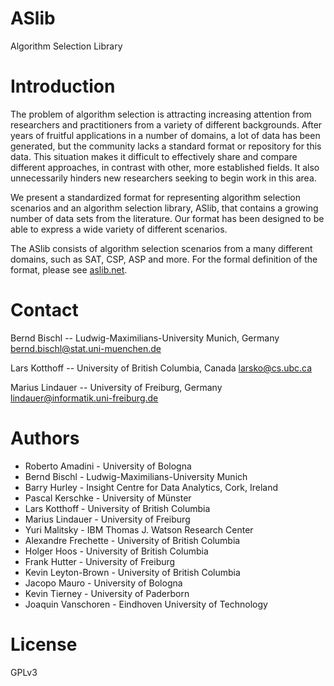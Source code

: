 ASlib
====

Algorithm Selection Library

# Introduction

The problem of algorithm selection is attracting increasing attention from researchers and practitioners from a variety of different backgrounds. After years of fruitful applications in a number of domains, a lot of data has been generated, but the community lacks a standard format or repository for this data. This situation makes it difficult to effectively share and compare different approaches, in contrast with other, more established fields. It also unnecessarily hinders new researchers seeking to begin work in this area.

We present a standardized format for representing algorithm selection scenarios and an algorithm selection library, ASlib, that contains a growing number of data sets from the literature. Our format has been designed to be able to express a wide variety of different scenarios.

The ASlib consists of algorithm selection scenarios from a many different domains, such as SAT, CSP, ASP and more. For the formal definition of the format, please see [aslib.net](http://www.aslib.net/).

# Contact

Bernd Bischl -- Ludwig-Maximilians-University Munich, Germany
<bernd.bischl@stat.uni-muenchen.de>

Lars Kotthoff -- University of British Columbia, Canada
<larsko@cs.ubc.ca>

Marius Lindauer -- University of Freiburg, Germany
<lindauer@informatik.uni-freiburg.de>

# Authors

* Roberto Amadini - University of Bologna
* Bernd Bischl - Ludwig-Maximilians-University Munich
* Barry Hurley - Insight Centre for Data Analytics, Cork, Ireland
* Pascal Kerschke - University of Münster
* Lars Kotthoff - University of British Columbia
* Marius Lindauer - University of Freiburg
* Yuri Malitsky - IBM Thomas J. Watson Research Center
* Alexandre Frechette - University of British Columbia
* Holger Hoos - University of British Columbia
* Frank Hutter - University of Freiburg
* Kevin Leyton-Brown - University of British Columbia
* Jacopo Mauro - University of Bologna
* Kevin Tierney - University of Paderborn
* Joaquin Vanschoren - Eindhoven University of Technology

# License

GPLv3

